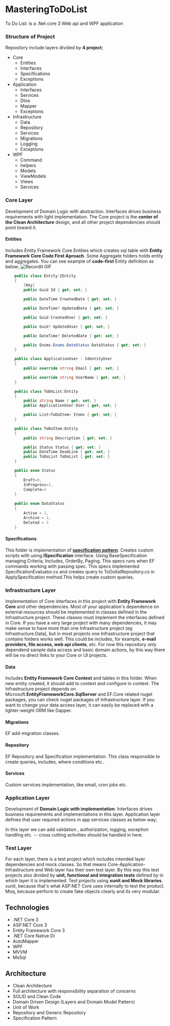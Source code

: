 # MasteringToDoList
To Do List: is a .Net core 3 Web api and WPF application 


### Structure of Project
Repository include layers divided by **4 project**;
* Core
    * Entities    
    * Interfaces
    * Specifications
    * Exceptions
* Application    
    * Interfaces    
    * Services
    * Dtos
    * Mapper
    * Exceptions
* Infrastructure
    * Data
    * Repository
    * Services
    * Migrations
    * Logging
    * Exceptions
* WPF
    * Command
    * helpers
    * Models
    * ViewModels
    * Views
    * Services
    
### Core Layer
Development of Domain Logic with abstraction. Interfaces drives business requirements with light implementation. The Core project is the **center of the Clean Architecture** design, and all other project dependencies should point toward it. 

#### Entities
Includes Entity Framework Core Entities which creates sql table with **Entity Framework Core Code First Aproach**. Some Aggregate folders holds entity and aggregates.
You can see example of **code-first** Entity definition as below;
![Recordit GIF](https://cdn1.imggmi.com/uploads/2019/10/14/4427eda74c9c99190ee53d5335e517d6-full.gif)


```csharp
    public class Entity:IEntity
    {
        [Key]
        public Guid Id { get; set; }

        public DateTime CreatedDate { get; set; }

        public DateTime? UpdatedDate { get; set; }

        public Guid CreatedUser { get; set; }

        public Guid? UpdatedUser { get; set; }

        public DateTime? DeletedDate { get; set; }

        public Enums.Enums.DataStatus DataStatus { get; set; }
    }
```

```csharp
    public class ApplicationUser : IdentityUser
    {
        public override string Email { get; set; }

        public override string UserName { get; set; }
    }
```
```csharp
    public class ToDoList:Entity
    {
        public string Name { get; set; }
        public ApplicationUser User { get; set; }

        public List<ToDoItem> Items { get; set; }
    }
```

```csharp
    public class ToDoItem:Entity
    {
        public string Description { get; set; }

        public Status Status { get; set; }
        public DateTime DeadLine { get; set; }
        public ToDoList ToDoList { get; set; }
    }
```
```csharp
    public enum Status
    {
        Draft=0,
        InProgress=1,
        Complete=2
    }
    
    public enum DataStatus
    {
        Active = 1,
        Archive = 2,
        Deleted = 3
    }
```

#### Specifications
This folder is implementation of **[specification pattern](https://en.0wikipedia.org/wiki/Specification_pattern)**. Creates custom scripts with using **ISpecification** interface. Using BaseSpecification managing Criteria, Includes, OrderBy, Paging.
This specs runs when EF commands working with passing spec. This specs implemented SpecificationEvaluator.cs and creates query to ToDolistRepository.cs in ApplySpecification method.This helps create custom queries.

### Infrastructure Layer
Implementation of Core interfaces in this project with **Entity Framework Core** and other dependencies.
Most of your application's dependence on external resources should be implemented in classes defined in the Infrastructure project. These classes must implement the interfaces defined in Core. If you have a very large project with many dependencies, it may make sense to have more than one Infrastructure project (eg Infrastructure.Data), but in most projects one Infrastructure project that contains folders works well.
This could be includes, for example, **e-mail providers, file access, web api clients**, etc. For now this repository only dependend sample data access and basic domain actions, by this way there will be no direct links to your Core or UI projects.

#### Data
Includes **Entity Framework Core Context** and tables in this folder. When new entity created, it should add to context and configure in context.
The Infrastructure project depends on Microsoft.**EntityFrameworkCore.SqlServer** and EF.Core related nuget packages, you can check nuget packages of Infrastructure layer. If you want to change your data access layer, it can easily be replaced with a lighter-weight ORM like Dapper. 

#### Migrations
EF add-migration classes.
#### Repository
EF Repository and Specification implementation. This class responsible to create queries, includes, where conditions etc..
#### Services
Custom services implementation, like email, cron jobs etc.

### Application Layer
Development of **Domain Logic with implementation**. Interfaces drives business requirements and implementations in this layer.
Application layer defines that user required actions in app services classes as below way;


In this layer we can add validation , authorization, logging, exception handling etc. -- cross cutting activities should be handled in here.


### Test Layer
For each layer, there is a test project which includes intended layer dependencies and mock classes. So that means Core-Application-Infrastructure and Web layer has their own test layer. By this way this test projects also divided by **unit, functional and integration tests** defined by in which layer it is implemented. 
Test projects using **xunit and Mock libraries**.  xunit, because that's what ASP.NET Core uses internally to test the product. Moq, because perform to create fake objects clearly and its very modular.


## Technologies
* .NET Core 3
* ASP.NET Core 3
* Entity Framework Core 3 
* .NET Core Native DI
* AutoMapper
* WPF
* MVVM
* MsSql



## Architecture
* Clean Architecture
* Full architecture with responsibility separation of concerns
* SOLID and Clean Code
* Domain Driven Design (Layers and Domain Model Pattern)
* Unit of Work
* Repository and Generic Repository
* Specification Pattern
